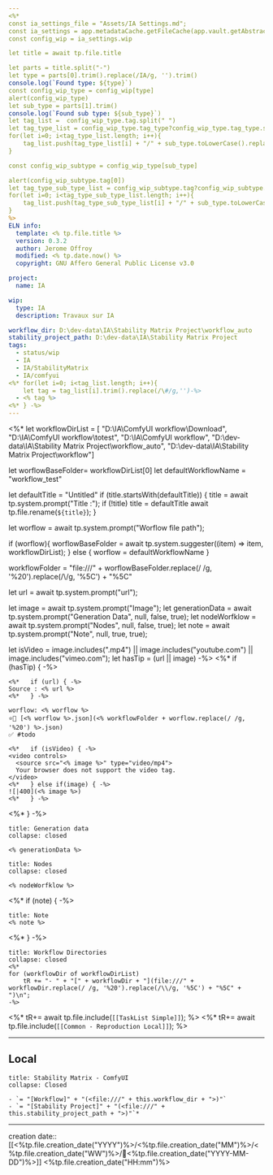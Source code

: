 ```yaml
---
<%*
const ia_settings_file = "Assets/IA Settings.md";
const ia_settings = app.metadataCache.getFileCache(app.vault.getAbstractFileByPath(ia_settings_file)).frontmatter;
const config_wip = ia_settings.wip

let title = await tp.file.title

let parts = title.split("-")
let type = parts[0].trim().replace(/IA/g, '').trim()
console.log(`Found type: ${type}`)
const config_wip_type = config_wip[type]
alert(config_wip_type)
let sub_type = parts[1].trim()
console.log(`Found sub type: ${sub_type}`)
let tag_list =  config_wip_type.tag.split(" ")
let tag_type_list = config_wip_type.tag_type?config_wip_type.tag_type.split(" "):[]
for(let i=0; i<tag_type_list.length; i++){
	tag_list.push(tag_type_list[i] + "/" + sub_type.toLowerCase().replace(/ /g,'_').replace(/\./g,'_'))
}

const config_wip_subtype = config_wip_type[sub_type]

alert(config_wip_subtype.tag[0])
let tag_type_sub_type_list = config_wip_subtype.tag?config_wip_subtype.tag:[]
for(let i=0; i<tag_type_sub_type_list.length; i++){
	tag_list.push(tag_type_sub_type_list[i] + "/" + sub_type.toLowerCase().replace(/ /g,'_').replace(/\./g,'_'))
}
%>
ELN info:
  template: <% tp.file.title %>
  version: 0.3.2
  author: Jerome Offroy
  modified: <% tp.date.now() %>
  copyright: GNU Affero General Public License v3.0

project:
  name: IA

wip:
  type: IA
  description: Travaux sur IA

workflow_dir: D:\dev-data\IA\Stability Matrix Project\workflow_auto
stability_project_path: D:\dev-data\IA\Stability Matrix Project
tags:
  - status/wip
  - IA
  - IA/StabilityMatrix
  - IA/comfyui
<%* for(let i=0; i<tag_list.length; i++){
    let tag = tag_list[i].trim().replace(/\#/g,'')-%>
  - <% tag %>
<%* } -%>
---
```

<%*
let workflowDirList = [
	"D:\\IA\\ComfyUI workflow\\Download",
	"D:\\IA\\ComfyUI workflow\\totest",
	"D:\\IA\\ComfyUI workflow",
	"D:\\dev-data\\IA\\Stability Matrix Project\\workflow_auto",
	"D:\\dev-data\\IA\\Stability Matrix Project\\workflow"]

let worflowBaseFolder= workflowDirList[0]
let defaultWorkflowName = "workflow_test"

let defaultTitle = "Untitled"
if (title.startsWith(defaultTitle)) {
  title = await tp.system.prompt("Title :");
  if (!title) title = defaultTitle
  await tp.file.rename(`${title}`);
}

let worflow = await tp.system.prompt("Worflow file path");

if (worflow){
	worflowBaseFolder = await tp.system.suggester((item) => item, workflowDirList);
} else {
	worflow = defaultWorkflowName
}

workflowFolder = "file:///" + worflowBaseFolder.replace(/ /g, '%20').replace(/\\/g, '%5C') + "%5C"

let url = await tp.system.prompt("url");

let image = await tp.system.prompt("Image");
let generationData = await tp.system.prompt("Generation Data", null, false, true);
let nodeWorfklow = await tp.system.prompt("Nodes", null, false, true);
let note = await tp.system.prompt("Note", null, true, true);

let isVideo = image.includes(".mp4") || image.includes("youtube.com") || image.includes("vimeo.com");
let hasTip = (url || image)
-%>
<%* if (hasTip) { -%>
````ad-tip
<%*   if (url) { -%>
Source : <% url %>
<%*   } -%>

worflow: <% worflow %>
⭐🚧 [<% worflow %>.json](<% workflowFolder + worflow.replace(/ /g, '%20') %>.json)
✅ #todo

<%*   if (isVideo) { -%>
<video controls>
  <source src="<% image %>" type="video/mp4">
  Your browser does not support the video tag.
</video>
<%*   } else if(image) { -%>
![|400](<% image %>)
<%*   } -%>
````
<%* } -%>

````ad-quote
title: Generation data
collapse: closed

<% generationData %>

````

````ad-warning
title: Nodes
collapse: closed

<% nodeWorfklow %>

````

<%* if (note) { -%>
````ad-note
title: Note
<% note %>

````
<%* } -%>

```ad-info
title: Workflow Directories
collapse: closed
<%*
for (workflowDir of workflowDirList)
    tR += "- " + "[" + workflowDir + "](file:///" + workflowDir.replace(/ /g, '%20').replace(/\\/g, '%5C') + "%5C" + ")\n";
-%>
```



<%*
tR+= await tp.file.include(`[[TaskList Simple]]`);
%>
<%*
tR+= await tp.file.include(`[[Common - Reproduction Local]]`);
%>




---
## Local

```ad-tip
title: Stability Matrix - ComfyUI
collapse: Closed

- `= "[Workflow]" + "(<file:///" + this.workflow_dir + ">)"`
- `= "[Stability Project]" + "(<file:///" + this.stability_project_path + ">)"`*
```

---
creation date:: [[<%tp.file.creation_date("YYYY")%>/<%tp.file.creation_date("MM")%>/<%tp.file.creation_date("WW")%>/📒<%tp.file.creation_date("YYYY-MM-DD")%>]]  <%tp.file.creation_date("HH:mm")%>


